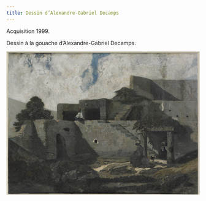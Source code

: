```yaml
---
title: Dessin d’Alexandre-Gabriel Decamps
---
```


Acquisition 1999.

Dessin à la gouache d’Alexandre-Gabriel Decamps.

![Dessin d’Alexandre-Gabriel Decamps](/fichiers/oeuvres/1999-decamps.jpg)
